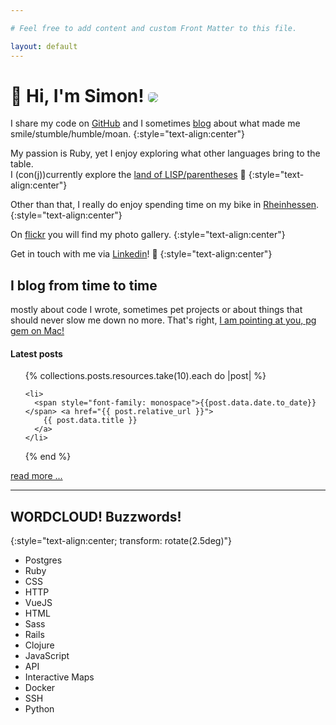```yaml
---

# Feel free to add content and custom Front Matter to this file.

layout: default
---
```


<h1 class="rotate">👋 Hi, I'm Simon! <img src="https://www.gravatar.com/avatar/9ee19244c2d149385a7f1ca3a4844b6c?s=100" style="border-radius:5px" /></h1>

I share my code on [GitHub](https://github.com/simonneutert) and I 
sometimes [blog](/posts) about what made me smile/stumble/humble/moan.
{:style="text-align:center"}

My passion is Ruby, yet I enjoy exploring what other languages bring to the table.  
I (con(j))currently explore the [land of LISP/parentheses](https://www.youtube.com/watch?v=HM1Zb3xmvMc&t=64s) 🥰
{:style="text-align:center"}

Other than that, I really do enjoy spending time on my bike in [Rheinhessen](https://www.rennrad-rheinhessen.de).
{:style="text-align:center"}

On [flickr](https://www.flickr.com/photos/simonneutert/) you will find my photo gallery.
{:style="text-align:center"}

Get in touch with me via [Linkedin](https://www.linkedin.com/in/simon-neutert/)! 🍻
{:style="text-align:center"}

## I blog from time to time

mostly about code I wrote, sometimes pet projects or about things that should never slow me down no more. That's right, [I am pointing at you, pg gem on Mac!](/2018/pg-gem-with-postgres-app-on-mac/)

#### Latest posts

<ul>
  {% collections.posts.resources.take(10).each do |post| %}

    <li>
      <span style="font-family: monospace">{{post.data.date.to_date}}</span> <a href="{{ post.relative_url }}">
        {{ post.data.title }}
      </a>
    </li>

  {% end %}
</ul>

<div class="d-grid gap-2">
  <a href="/posts" class="myButton">read more ...</a>
</div>

---

## WORDCLOUD! Buzzwords!

{:style="text-align:center; transform: rotate(2.5deg)"}

<div class="cloud-wrap">
<ul class="cloud" role="navigation" aria-label="Webdev tag cloud">
  <li><span data-weight="6">Postgres</span></li>
  <li><span data-weight="9">Ruby</span></li>
  <li><span data-weight="3">CSS</span></li>
  <li><span data-weight="6">HTTP</span></li>
  <li><span data-weight="8">VueJS</span></li>
  <li><span data-weight="6">HTML</span></li>
  <li><span data-weight="5">Sass</span></li>
  <li><span data-weight="7">Rails</span></li>
  <li><span data-weight="6">Clojure</span></li>
  <li><span data-weight="7">JavaScript</span></li>
  <li><span data-weight="9">API</span></li>
  <li><span data-weight="4">Interactive Maps</span></li>
  <li><span data-weight="7">Docker</span></li>
  <li><span data-weight="3">SSH</span></li>
  <li><span data-weight="1">Python</span></li>
</ul>
</div>
